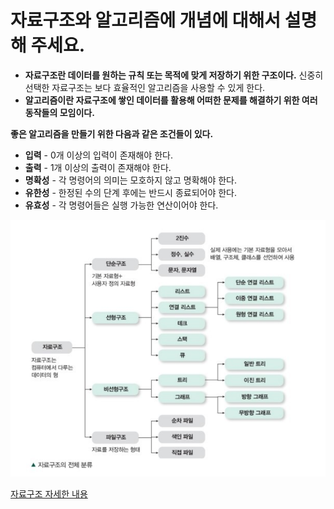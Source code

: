 # 자료구조와 알고리즘에 개념에 대해서 설명해 주세요.

- **자료구조란 데이터를 원하는 규칙 또는 목적에 맞게 저장하기 위한 구조이다.** 신중히 선택한 자료구조는 보다 효율적인 알고리즘을 사용할 수 있게 한다.
- **알고리즘이란 자료구조에 쌓인 데이터를 활용해 어떠한 문제를 해결하기 위한 여러 동작들의 모임이다.**

**좋은 알고리즘을 만들기 위한 다음과 같은 조건들이 있다.**
- **입력** - 0개 이상의 입력이 존재해야 한다.
- **출력** - 1개 이상의 출력이 존재해야 한다.
- **명확성** - 각 명령어의 의미는 모호하지 않고 명확해야 한다.
- **유한성** - 한정된 수의 단계 후에는 반드시 종료되어야 한다.
- **유효성** - 각 명령어들은 실행 가능한 연산이어야 한다.

![img.png](image/img.png)

[자료구조 자세한 내용](https://github.com/genesis12345678/TIL/blob/main/dataStructure/dataStructure/dataStructure.md#%EC%9E%90%EB%A3%8C-%EA%B5%AC%EC%A1%B0)